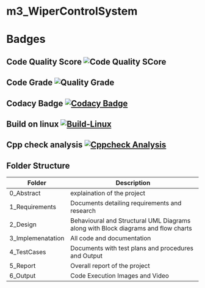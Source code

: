 # m3_WiperControlSystem

# Badges

## Code Quality Score ![Code Quality SCore](https://api.codiga.io/project/33412/score/svg) 

## Code Grade ![Quality Grade](https://api.codiga.io/project/33412/status/svg)

## Codacy Badge  [![Codacy Badge](https://app.codacy.com/project/badge/Grade/aeb4d7ec2898472486ae0463bf06f194)](https://www.codacy.com/gh/raparthi2115/m3_WiperControlSystem/dashboard?utm_source=github.com&amp;utm_medium=referral&amp;utm_content=raparthi2115/m3_WiperControlSystem&amp;utm_campaign=Badge_Grade)

## Build on linux   [![Build-Linux](https://github.com/raparthi2115/m3_WiperControlSystem/actions/workflows/makefile.yml/badge.svg)](https://github.com/raparthi2115/m3_WiperControlSystem/actions/workflows/makefile.yml)

## Cpp check analysis  [![Cppcheck Analysis](https://github.com/raparthi2115/m3_WiperControlSystem/actions/workflows/c-cpp.yml/badge.svg)](https://github.com/raparthi2115/m3_WiperControlSystem/actions/workflows/c-cpp.yml)




## **Folder Structure**

<html>
<body>
<!--StartFragment-->

Folder | Description
-- | --
0_Abstract | explaination of the project
1_Requirements | Documents detailing requirements and research
2_Design | Behavioural and Structural UML Diagrams along with Block diagrams and flow charts
3_Implemenatation | All code and documentation
4_TestCases | Documents with test plans and procedures and Output
5_Report | Overall report of the project
6_Output | Code Execution Images and Video

<!--EndFragment-->
</body>
</html>
